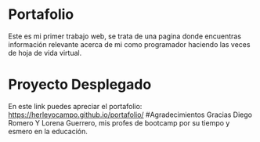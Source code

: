 # Portafolio
Este es mi primer trabajo web, se trata de una pagina donde encuentras información relevante acerca de mi como programador haciendo las veces de hoja de vida virtual.
# Proyecto Desplegado
En este link puedes apreciar el portafolio: https://herleyocampo.github.io/portafolio/
#Agradecimientos
Gracias Diego Romero Y Lorena Guerrero, mis profes de bootcamp por su tiempo y esmero en la educación.
